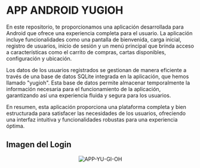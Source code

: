 # APP ANDROID YUGIOH

En este repositorio, te proporcionamos una aplicación desarrollada para Android que ofrece una experiencia completa para el usuario. La aplicación incluye funcionalidades como una pantalla de bienvenida, carga inicial, registro de usuarios, inicio de sesión y un menú principal que brinda acceso a características como el carrito de compras, cartas disponibles, configuración y ubicación. 

Los datos de los usuarios registrados se gestionan de manera eficiente a través de una base de datos SQLite integrada en la aplicación, que hemos llamado "yugioh". Esta base de datos permite almacenar temporalmente la información necesaria para el funcionamiento de la aplicación, garantizando así una experiencia fluida y segura para los usuarios. 

En resumen, esta aplicación proporciona una plataforma completa y bien estructurada para satisfacer las necesidades de los usuarios, ofreciendo una interfaz intuitiva y funcionalidades robustas para una experiencia óptima.

## Imagen del Login
<div style="text-align:center;">
    <img src="https://github.com/JessicaChepe/APP-ANDROID-YUGIOH/assets/104339906/d45e7e33-3bd9-45ed-9053-4619e184771a" alt="APP-YU-GI-OH">
</div>

